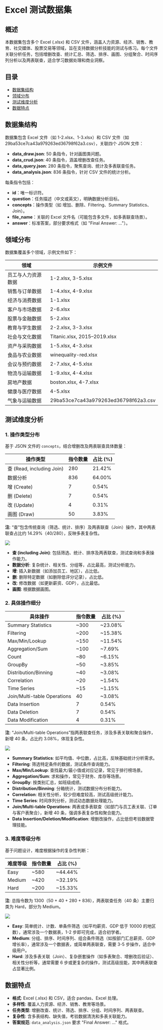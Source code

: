 # Excel 测试数据集

## 概述

本数据集包含多个 Excel (.xlsx) 和 CSV 文件，涵盖人力资源、经济、销售、教育、社交媒体、股票交易等领域，旨在支持数据分析技能的测试与练习。每个文件关联分析任务，包括增删改查、统计汇总、筛选、排序、画图、分组聚合、时间序列分析以及两表联查，适合学习数据处理和商业洞察。

## 目录

- [数据集结构](#数据集结构)
- [领域分布](#领域分布)
- [测试维度分析](#测试维度分析)
- [数据特点](#数据特点)

## 数据集结构

数据集包含 Excel 文件（如 1-2.xlsx、1-3.xlsx）和 CSV 文件（如 29ba53ce7ca43a979263ed36798f62a3.csv），关联四个 JSON 文件：

- **data_draw.json**: 50 条指令，针对画图类问题。
- **data_crud.json**: 40 条指令，涵盖增删改查任务。
- **data_query.json**: 280 条指令，聚焦查询、统计及多表联查任务。
- **data_analysis.json**: 836 条指令，针对 CSV 文件的统计分析。

每条指令包括：
- **id**：唯一标识符。
- **question**：任务描述（中文或英文），明确数据分析目标。
- **concepts**：操作类型（如 增加、删除、Filtering、Summary Statistics、Join）。
- **file_name**：关联的 Excel 文件名（可能包含多文件，如多表联查场景）。
- **answer**：标准答案，部分要求格式（如 "Final Answer: ..."）。

## 领域分布

数据集覆盖多个领域，示例文件如下：

| 领域                     | 示例文件                           |
|--------------------------|------------------------------------|
| 员工与人力资源数据       | 1-2.xlsx, 3-5.xlsx                |
| 销售与订单数据           | 1-4.xlsx, 4-9.xlsx                |
| 经济与消费数据           | 1-1.xlsx                          |
| 客户与市场数据           | 2-6.xlsx                          |
| 股票与金融数据           | 5-2.xlsx                          |
| 教育与学生数据           | 2-2.xlsx, 3-3.xlsx                |
| 社会与文化数据           | Titanic.xlsx, 2015–2019.xlsx      |
| 资产与采购数据           | 1-5.xlsx, 4-3.xlsx                |
| 食品与农业数据           | winequality-red.xlsx              |
| 会议与预约数据           | 2-7.xlsx, 4-5.xlsx                |
| 物流与运输数据           | 1-9.xlsx, 4-4.xlsx                |
| 房地产数据               | boston.xlsx, 4-7.xlsx             |
| 健康与医疗数据           | 4-5.xlsx                          |
| 气象与运输数据           | 29ba53ce7ca43a979263ed36798f62a3.csv |

## 测试维度分析

### 1. 操作类型分布

基于 JSON 文件的 `concepts`，结合增删改及两表联查具体数量：

| 操作类型       | 指令数量 | 占比 (%) |
|----------------|----------|----------|
| 查 (Read, including Join) | 280 | 21.42% |
| 数据分析       | 836      | 64.00%  |
| 增 (Create)    | 7        | 0.54%   |
| 删 (Delete)    | 7        | 0.54%   |
| 改 (Update)    | 4        | 0.31%   |
| 画图 (Draw)    | 50       | 3.83%   |

**注**: “查”包含传统查询（筛选、统计、排序）及两表联查（Join）操作，其中两表联查占比约 14.29%（40/280），反映多表复杂性。

![](./png/chart.png)

- **查 (including Join)**: 包括筛选、统计、排序及两表联查，测试查询和多表操作能力。
- **数据分析**: 复杂统计、相关性、分组等，占比最高，测试分析能力。
- **增**: 插入新数据（如添加员工、地区），占比低。
- **删**: 删除特定数据（如删除低评分记录），占比低。
- **改**: 修改数据（如更新薪资、GDP），占比最低。
- **画图**: 根据数据画图。

### 2. 具体操作细分

| 具体操作            | 指令数量 | 占比 (%) |
|---------------------|----------|----------|
| Summary Statistics  | ~300     | ~23.08%  |
| Filtering           | ~200     | ~15.38%  |
| Max/Min/Lookup      | ~150     | ~11.54%  |
| Aggregation/Sum     | ~100     | ~7.69%   |
| Count               | ~80      | ~6.15%   |
| GroupBy             | ~50      | ~3.85%   |
| Distribution/Binning | ~40      | ~3.08%   |
| Correlation         | ~20      | ~1.54%   |
| Time Series         | ~15      | ~1.15%   |
| Join/Multi-table Operations | 40 | ~3.08% |
| Data Insertion      | 7        | 0.54%    |
| Data Deletion       | 7        | 0.54%    |
| Data Modification   | 4        | 0.31%    |

**注**: “Join/Multi-table Operations”指两表联查任务，涉及多表关联和聚合操作，新增 40 条，占比约 3.08%，体现复杂性。

![](./png/chart%20(1).png)

- **Summary Statistics**: 如平均值、中位数，占比高，反映基础统计分析需求。
- **Filtering**: 筛选特定条件的数据，测试条件查询能力。
- **Max/Min/Lookup**: 查找最大/最小值或对应记录，常见于排行榜场景。
- **Aggregation/Sum**: 求和操作，常见于财务、库存等场景。
- **GroupBy**: 按类别汇总，如班级成绩。
- **Distribution/Binning**: 分箱统计，测试数据分布分析能力。
- **Correlation**: 相关性分析，较少但难度较高，测试高级统计能力。
- **Time Series**: 时间序列分析，测试动态数据处理能力。
- **Join/Multi-table Operations**: 两表或多表联查（如部门与员工表关联、订单与客户表聚合），新增 40 条，强调多表复杂性和聚合能力。
- **Data Insertion/Deletion/Modification**: 增删改操作，占比低但考验数据管理技能。

### 3. 难度等级分布

基于问题设计，难度根据操作的复杂性判断：

| 难度等级 | 指令数量 | 占比 (%) |
|----------|----------|----------|
| Easy     | ~580     | ~44.44%  |
| Medium   | ~420     | ~32.19%  |
| Hard     | ~200     | ~15.33%  |

**注**: 总指令数为 1300（50 + 40 + 280 + 836），两表联查任务（40 条）主要归类为 Hard，部分为 Medium。

![](./png/chart%20(2).png)

- **Easy**: 简单统计、计数、单条件筛选（如平均薪资、GDP 低于 10000 的地区数），通常涉及一个数据表，1-2 步即可完成，适合初学者。
- **Medium**: 分组、排序、时间序列、组合条件筛选（如按部门汇总薪资、GDP 增长率），通常涉及一个数据表，或简单两表联查，需要 3-5 步操作，适合中级用户。
- **Hard**: 涉及多表关联（Join）、复杂嵌套操作（如多表聚合、增删改后验证）、相关性分析等，通常需要 6 步或更复杂的操作，测试高级技能，其中两表联查占显著比例。

## 数据特点

- **格式**: Excel (.xlsx) 和 CSV，适合 pandas、Excel 处理。
- **多样性**: 覆盖人力资源、经济、销售、教育等场景。
- **任务类型**: 增删改查、统计、筛选、排序、分组、时间序列、两表联查。
- **复杂性**: 含多表结构、缺失值，考验数据清洗和多表关联能力。
- **答案规范**: `data_analysis.json` 要求 "Final Answer: ..." 格式。
